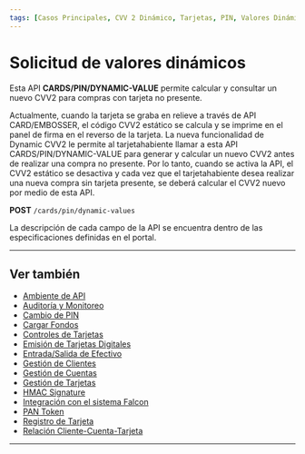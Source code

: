 ```yaml
---
tags: [Casos Principales, CVV 2 Dinámico, Tarjetas, PIN, Valores Dinámicos]
---
```


# Solicitud de valores dinámicos

Esta API **CARDS/PIN/DYNAMIC-VALUE** permite calcular y consultar un nuevo CVV2 para compras con tarjeta no presente.

Actualmente, cuando la tarjeta se graba en relieve a través de API CARD/EMBOSSER, el código CVV2 estático se calcula y se imprime en el panel de firma en el reverso de la tarjeta. La nueva funcionalidad de Dynamic CVV2 le permite al tarjetahabiente llamar a esta API CARDS/PIN/DYNAMIC-VALUE para generar y calcular un nuevo CVV2 antes de realizar una compra no presente. Por lo tanto, cuando se activa la API, el CVV2 estático se desactiva y cada vez que el tarjetahabiente desea realizar una nueva compra sin tarjeta presente, se deberá calcular el CVV2 nuevo por medio de esta API.

**POST** `/cards/pin/dynamic-values`

La descripción de cada campo de la API se encuentra dentro de las especificaciones definidas en el portal.

---

## Ver también

- [Ambiente de API](?path=docs/spanish/casos-principales/ambiente-api.md)
- [Auditoría y Monitoreo](?path=docs/spanish/casos-principales/auditoria.md)
- [Cambio de PIN](?path=docs/spanish/casos-principales/cambio-pin.md)
- [Cargar Fondos](?path=docs/spanish/casos-principales/cargas.md.md)
- [Controles de Tarjetas](?path=docs/spanish/casos-principales/controles-tarjeta.md)
- [Emisión de Tarjetas Digitales](?path=docs/spanish/casos-principales/emision-tarjetas.md)
- [Entrada/Salida de Efectivo](?path=docs/spanish/casos-principales/entrada-salida-efectivo.md.md)
- [Gestión de Clientes](?path=docs/spanish/casos-principales/gestion-clientes.md)
- [Gestión de Cuentas](?path=docs/spanish/casos-principales/gestion-cuentas.md)
- [Gestión de Tarjetas](?path=docs/spanish/casos-principales/gestion-tarjetas.md)
- [HMAC Signature](?path=docs/spanish/casos-principales/hmac.md)
- [Integración con el sistema Falcon](?path=docs/spanish/casos-principales/integracion-falcon.md)
- [PAN Token](?path=docs/spanish/casos-principales/pan-token.md)
- [Registro de Tarjeta](?path=docs/spanish/casos-principales/registro.md)
- [Relación Cliente-Cuenta-Tarjeta](?path=docs/spanish/casos-principales/relacion.md)

---
